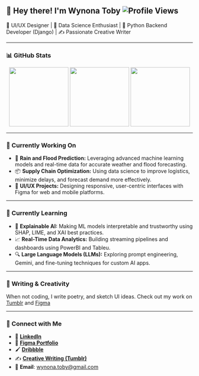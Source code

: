 ## 👋 Hey there! I'm Wynona Toby  <img src="https://komarev.com/ghpvc/?username=wynona-toby&label=Profile%20Views&color=0e75b6&style=flat" alt="Profile Views" />

🎨 UI/UX Designer | 🧠 Data Science Enthusiast | 🐍 Python Backend Developer (Django) | ✍️ Passionate Creative Writer 

---

### 📊 GitHub Stats  
<div align="center">
  <img src="https://github-readme-stats.vercel.app/api?username=wynona-toby&theme=omni&hide_border=false&include_all_commits=true&count_private=false" height="160px" />
  <img src="https://nirzak-streak-stats.vercel.app/?user=wynona-toby&theme=omni&hide_border=false" height="160px" />
  <img src="https://github-readme-stats.vercel.app/api/top-langs/?username=wynona-toby&theme=omni&hide_border=false&layout=compact" height="160px" />
</div>

---

### 🔭 Currently Working On  
- 🚀 **Rain and Flood Prediction:** Leveraging advanced machine learning models and real-time data for accurate weather and flood forecasting.
- 📦 **Supply Chain Optimization:** Using data science to improve logistics, minimize delays, and forecast demand more effectively.
- 🎨 **UI/UX Projects:** Designing responsive, user-centric interfaces with Figma for web and mobile platforms.

---

### 🌱 Currently Learning  
- 🧠 **Explainable AI:** Making ML models interpretable and trustworthy using SHAP, LIME, and XAI best practices.
- 📈 **Real-Time Data Analytics:** Building streaming pipelines and dashboards using PowerBI and Tableu.
- 🔍 **Large Language Models (LLMs):** Exploring prompt engineering, Gemini, and fine-tuning techniques for custom AI apps.

---

### 📝 Writing & Creativity  
When not coding, I write poetry, and sketch UI ideas. Check out my work on [Tumblr](https://elysian-scribbles.tumblr.com/) and [Figma](https://www.figma.com/@wynona_toby)

---

### 🔗 Connect with Me

- 📁 [**LinkedIn**](https://www.linkedin.com/in/wynona-toby-0b57262a0/)
- 🎨 [**Figma Portfolio**](https://www.figma.com/@wynona_toby)
- 🖌️ [**Dribbble**](https://dribbble.com/wynona_toby)
- ✍️ [**Creative Writing (Tumblr)**](https://elysian-scribbles.tumblr.com)
- 📧 **Email**: [wynona.toby@gmail.com](mailto:wynona.toby@gmail.com)
